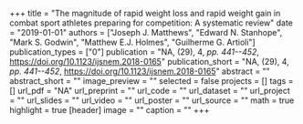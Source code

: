 +++
title = "The magnitude of rapid weight loss and rapid weight gain in combat sport athletes preparing for competition: A systematic review"
date = "2019-01-01"
authors = ["Joseph J. Matthews", "Edward N. Stanhope", "Mark S. Godwin", "Matthew E.J. Holmes", "Guilherme G. Artioli"]
publication_types = ["0"]
publication = "NA, (29), 4, _pp. 441--452_, https://doi.org/10.1123/ijsnem.2018-0165"
publication_short = "NA, (29), 4, _pp. 441--452_, https://doi.org/10.1123/ijsnem.2018-0165"
abstract = ""
abstract_short = ""
image_preview = ""
selected = false
projects = []
tags = []
url_pdf = "NA"
url_preprint = ""
url_code = ""
url_dataset = ""
url_project = ""
url_slides = ""
url_video = ""
url_poster = ""
url_source = ""
math = true
highlight = true
[header]
image = ""
caption = ""
+++
